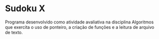 # Sudoku X

Programa desenvolvido como atividade avaliativa na disciplina Algoritmos que exercita o uso de ponteiro, a criação de funções e a leitura de arquivo de texto.

